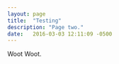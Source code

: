 ```yaml
---
layout: page
title:  "Testing"
description: "Page two."
date:   2016-03-03 12:11:09 -0500
---
```

Woot Woot.
